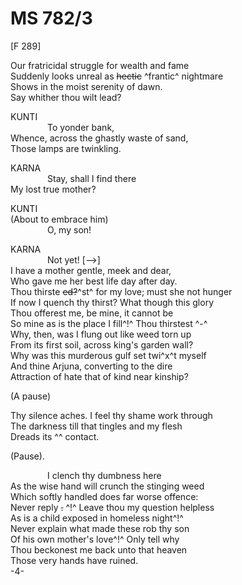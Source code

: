 # MS 782/3

[F 289]

Our fratricidal struggle for wealth and fame \
Suddenly looks unreal as ~~hectic~~ ^frantic^ nightmare \
Shows in the moist serenity of dawn. \
Say whither thou wilt lead? 

KUNTI \
&nbsp;&nbsp;&nbsp;&nbsp;&nbsp;&nbsp;&nbsp;&nbsp;&nbsp;&nbsp;&nbsp;&nbsp;&nbsp;&nbsp;&nbsp;To yonder bank, \
Whence, across the ghastly waste of sand, \
Those lamps are twinkling. 

KARNA \
&nbsp;&nbsp;&nbsp;&nbsp;&nbsp;&nbsp;&nbsp;&nbsp;&nbsp;&nbsp;&nbsp;&nbsp;&nbsp;&nbsp;&nbsp;Stay, shall I find there \
My lost true mother? 

KUNTI \
(About to embrace him) \
&nbsp;&nbsp;&nbsp;&nbsp;&nbsp;&nbsp;&nbsp;&nbsp;&nbsp;&nbsp;&nbsp;&nbsp;&nbsp;&nbsp;&nbsp;O, my son! 

KARNA \
&nbsp;&nbsp;&nbsp;&nbsp;&nbsp;&nbsp;&nbsp;&nbsp;&nbsp;&nbsp;&nbsp;&nbsp;&nbsp;&nbsp;&nbsp;Not yet! [-->] \
I have a mother gentle, meek and dear, \
Who gave me her best life day after day. \
Thou thirste ~~ed?~~^st^ for my love; must she not hunger \
If now I quench thy thirst? What though this glory \
Thou offerest me, be mine, it cannot be \
So mine as is the place I fill^!^ Thou thirstest ^-^ \
Why, then, was I flung out like weed torn up \
From its first soil, across king's garden wall? \
Why was this murderous gulf set twi^x^t myself \
And thine Arjuna, converting to the dire \
Attraction of hate that of kind near kinship? 

(A pause) 

Thy silence aches. I feel thy shame work through \
The darkness till that tingles and my flesh \
Dreads its ^^ contact. 

(Pause). 

&nbsp;&nbsp;&nbsp;&nbsp;&nbsp;&nbsp;&nbsp;&nbsp;&nbsp;&nbsp;&nbsp;&nbsp;&nbsp;&nbsp;&nbsp;I clench thy dumbness here \
As the wise hand will crunch the stinging weed \
Which softly handled does far worse offence: \
Never reply ~~.~~ ^!^ Leave thou my question helpless \
As is a child exposed in homeless night^!^ \
Never explain what made these rob thy son \
Of his own mother's love^!^ Only tell why \
Thou beckonest me back unto that heaven \
Those very hands have ruined. \
-4-
